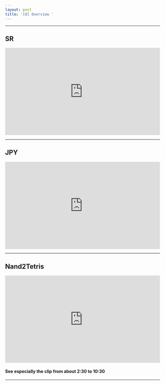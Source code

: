 ```yaml
---
layout: post
title: '[0] Overview '
---
```


---

## SR

<div style="position: relative; padding-bottom: 56.25%; height: 0;"><iframe src="https://www.loom.com/embed/f0bb92966c6747c4b6c1d850c9db1310" frameborder="0" webkitallowfullscreen mozallowfullscreen allowfullscreen style="position: absolute; top: 0; left: 0; width: 100%; height: 100%;"></iframe></div>

---

## JPY

<div style="position: relative; padding-bottom: 56.25%; height: 0;"><iframe src="https://www.loom.com/embed/55c49f360eb34457a4a150106d1fd7a0" frameborder="0" webkitallowfullscreen mozallowfullscreen allowfullscreen style="position: absolute; top: 0; left: 0; width: 100%; height: 100%;"></iframe></div>

---

## Nand2Tetris

<div style="max-width:854px"><div style="position:relative;height:0;padding-bottom:56.25%"><iframe src="https://embed.ted.com/talks/lang/en/shimon_schocken_the_self_organizing_computer_course" width="854" height="480" style="position:absolute;left:0;top:0;width:100%;height:100%" frameborder="0" scrolling="no" allowfullscreen></iframe></div></div>

#### See especially the clip from about 2:30 to 10:30

---
